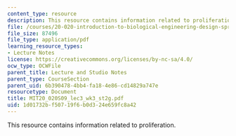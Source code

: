 ```yaml
---
content_type: resource
description: This resource contains information related to proliferation.
file: /courses/20-020-introduction-to-biological-engineering-design-spring-2009/1d01732bf50719f6b0d324e659fc8a42_MIT20_020S09_lec3_wk3_st2g.pdf
file_size: 87496
file_type: application/pdf
learning_resource_types:
- Lecture Notes
license: https://creativecommons.org/licenses/by-nc-sa/4.0/
ocw_type: OCWFile
parent_title: Lecture and Studio Notes
parent_type: CourseSection
parent_uid: 6b390478-4bb4-fa18-4e86-cd14829a747e
resourcetype: Document
title: MIT20_020S09_lec3_wk3_st2g.pdf
uid: 1d01732b-f507-19f6-b0d3-24e659fc8a42
---
```

This resource contains information related to proliferation.